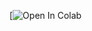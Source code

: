 [![Open In Colab](https://colab.research.google.com/drive/1lh3gAwyO7OMP2owhWBYyOA_Os1O72NcS?usp=sharing)

